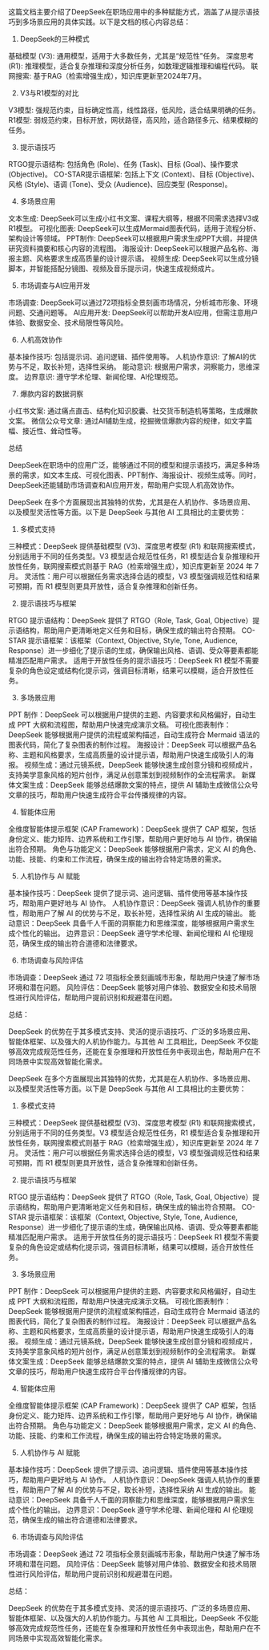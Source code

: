 这篇文档主要介绍了DeepSeek在职场应用中的多种赋能方式，涵盖了从提示语技巧到多场景应用的具体实践。以下是文档的核心内容总结：

1. DeepSeek的三种模式

基础模型 (V3): 通用模型，适用于大多数任务，尤其是“规范性”任务。
深度思考 (R1): 推理模型，适合复杂推理和深度分析任务，如数理逻辑推理和编程代码。
联网搜索: 基于RAG（检索增强生成），知识库更新至2024年7月。

2. V3与R1模型的对比

V3模型: 强规范约束，目标确定性高，线性路径，低风险，适合结果明确的任务。
R1模型: 弱规范约束，目标开放，网状路径，高风险，适合路径多元、结果模糊的任务。

3. 提示语技巧

RTGO提示语结构: 包括角色 (Role)、任务 (Task)、目标 (Goal)、操作要求 (Objective)。
CO-STAR提示语框架: 包括上下文 (Context)、目标 (Objective)、风格 (Style)、语调 (Tone)、受众 (Audience)、回应类型 (Response)。

4. 多场景应用

文本生成: DeepSeek可以生成小红书文案、课程大纲等，根据不同需求选择V3或R1模型。
可视化图表: DeepSeek可以生成Mermaid图表代码，适用于流程分析、架构设计等领域。
PPT制作: DeepSeek可以根据用户需求生成PPT大纲，并提供研究资料摘要和核心内容的流程图。
海报设计: DeepSeek可以根据产品名称、海报主题、风格要求生成高质量的设计提示语。
视频生成: DeepSeek可以生成分镜脚本，并智能搭配分镜图、视频及音乐提示词，快速生成视频成片。

5. 市场调查与AI应用开发

市场调查: DeepSeek可以通过72项指标全景刻画市场情况，分析城市形象、环境问题、交通问题等。
AI应用开发: DeepSeek可以帮助开发AI应用，但需注意用户体验、数据安全、技术局限性等风险。

6. 人机高效协作

基本操作技巧: 包括提示词、追问逻辑、插件使用等。
人机协作意识: 了解AI的优势与不足，取长补短，选择性采纳。
能动意识: 根据用户需求，洞察能力，思维深度。
边界意识: 遵守学术伦理、新闻伦理、AI伦理规范。

7. 爆款内容的数据洞察

小红书文案: 通过痛点直击、结构化知识胶囊、社交货币制造机等策略，生成爆款文案。
微信公众号文章: 通过AI辅助生成，挖掘微信爆款内容的规律，如文字篇幅、接近性、耸动性等。

总结

DeepSeek在职场中的应用广泛，能够通过不同的模型和提示语技巧，满足多种场景的需求，如文本生成、可视化图表、PPT制作、海报设计、视频生成等。同时，DeepSeek还能辅助市场调查和AI应用开发，帮助用户实现人机高效协作。







DeepSeek 在多个方面展现出其独特的优势，尤其是在人机协作、多场景应用、以及模型灵活性等方面。以下是 DeepSeek 与其他 AI 工具相比的主要优势：

1. 多模式支持

三种模式：DeepSeek 提供基础模型 (V3)、深度思考模型 (R1) 和联网搜索模式，分别适用于不同的任务类型。V3 模型适合规范性任务，R1 模型适合复杂推理和开放性任务，联网搜索模式则基于 RAG（检索增强生成），知识库更新至 2024 年 7 月。
灵活性：用户可以根据任务需求选择合适的模型，V3 模型强调规范性和结果可预期，而 R1 模型则更具开放性，适合复杂推理和创新任务。

2. 提示语技巧与框架

RTGO 提示语结构：DeepSeek 提供了 RTGO（Role, Task, Goal, Objective）提示语结构，帮助用户更清晰地定义任务和目标，确保生成的输出符合预期。
CO-STAR 提示语框架：该框架（Context, Objective, Style, Tone, Audience, Response）进一步细化了提示语的生成，确保输出风格、语调、受众等要素都能精准匹配用户需求。
适用于开放性任务的提示语技巧：DeepSeek R1 模型不需要复杂的角色设定或结构化提示词，强调目标清晰，结果可以模糊，适合开放性任务。

3. 多场景应用

PPT 制作：DeepSeek 可以根据用户提供的主题、内容要求和风格偏好，自动生成 PPT 大纲和流程图，帮助用户快速完成演示文稿。
可视化图表制作：DeepSeek 能够根据用户提供的流程或架构描述，自动生成符合 Mermaid 语法的图表代码，简化了复杂图表的制作过程。
海报设计：DeepSeek 可以根据产品名称、主题和风格要求，生成高质量的设计提示语，帮助用户快速生成吸引人的海报。
视频生成：通过元镜系统，DeepSeek 能够快速生成创意分镜和视频成片，支持美学意象风格的短片创作，满足从创意策划到视频制作的全流程需求。
新媒体文案生成：DeepSeek 能够总结爆款文案的特点，提供 AI 辅助生成微信公众号文章的技巧，帮助用户快速生成符合平台传播规律的内容。

4. 智能体应用

全维度智能体提示框架 (CAP Framework)：DeepSeek 提供了 CAP 框架，包括身份定义、能力矩阵、边界系统和工作引擎，帮助用户更好地与 AI 协作，确保输出符合预期。
角色与功能定义：DeepSeek 能够根据用户需求，定义 AI 的角色、功能、技能、约束和工作流程，确保生成的输出符合特定场景的需求。

5. 人机协作与 AI 赋能

基本操作技巧：DeepSeek 提供了提示词、追问逻辑、插件使用等基本操作技巧，帮助用户更好地与 AI 协作。
人机协作意识：DeepSeek 强调人机协作的重要性，帮助用户了解 AI 的优势与不足，取长补短，选择性采纳 AI 生成的输出。
能动意识：DeepSeek 具备千人千面的洞察能力和思维深度，能够根据用户需求生成个性化的输出。
边界意识：DeepSeek 遵守学术伦理、新闻伦理和 AI 伦理规范，确保生成的输出符合道德和法律要求。

6. 市场调查与风险评估

市场调查：DeepSeek 通过 72 项指标全景刻画城市形象，帮助用户快速了解市场环境和潜在问题。
风险评估：DeepSeek 能够对用户体验、数据安全和技术局限性进行风险评估，帮助用户提前识别和规避潜在问题。

总结：

DeepSeek 的优势在于其多模式支持、灵活的提示语技巧、广泛的多场景应用、智能体框架、以及强大的人机协作能力。与其他 AI 工具相比，DeepSeek 不仅能够高效完成规范性任务，还能在复杂推理和开放性任务中表现出色，帮助用户在不同场景中实现高效智能化需求。



DeepSeek 在多个方面展现出其独特的优势，尤其是在人机协作、多场景应用、以及模型灵活性等方面。以下是 DeepSeek 与其他 AI 工具相比的主要优势：

1. 多模式支持

三种模式：DeepSeek 提供基础模型 (V3)、深度思考模型 (R1) 和联网搜索模式，分别适用于不同的任务类型。V3 模型适合规范性任务，R1 模型适合复杂推理和开放性任务，联网搜索模式则基于 RAG（检索增强生成），知识库更新至 2024 年 7 月。
灵活性：用户可以根据任务需求选择合适的模型，V3 模型强调规范性和结果可预期，而 R1 模型则更具开放性，适合复杂推理和创新任务。

2. 提示语技巧与框架

RTGO 提示语结构：DeepSeek 提供了 RTGO（Role, Task, Goal, Objective）提示语结构，帮助用户更清晰地定义任务和目标，确保生成的输出符合预期。
CO-STAR 提示语框架：该框架（Context, Objective, Style, Tone, Audience, Response）进一步细化了提示语的生成，确保输出风格、语调、受众等要素都能精准匹配用户需求。
适用于开放性任务的提示语技巧：DeepSeek R1 模型不需要复杂的角色设定或结构化提示词，强调目标清晰，结果可以模糊，适合开放性任务。

3. 多场景应用

PPT 制作：DeepSeek 可以根据用户提供的主题、内容要求和风格偏好，自动生成 PPT 大纲和流程图，帮助用户快速完成演示文稿。
可视化图表制作：DeepSeek 能够根据用户提供的流程或架构描述，自动生成符合 Mermaid 语法的图表代码，简化了复杂图表的制作过程。
海报设计：DeepSeek 可以根据产品名称、主题和风格要求，生成高质量的设计提示语，帮助用户快速生成吸引人的海报。
视频生成：通过元镜系统，DeepSeek 能够快速生成创意分镜和视频成片，支持美学意象风格的短片创作，满足从创意策划到视频制作的全流程需求。
新媒体文案生成：DeepSeek 能够总结爆款文案的特点，提供 AI 辅助生成微信公众号文章的技巧，帮助用户快速生成符合平台传播规律的内容。

4. 智能体应用

全维度智能体提示框架 (CAP Framework)：DeepSeek 提供了 CAP 框架，包括身份定义、能力矩阵、边界系统和工作引擎，帮助用户更好地与 AI 协作，确保输出符合预期。
角色与功能定义：DeepSeek 能够根据用户需求，定义 AI 的角色、功能、技能、约束和工作流程，确保生成的输出符合特定场景的需求。

5. 人机协作与 AI 赋能

基本操作技巧：DeepSeek 提供了提示词、追问逻辑、插件使用等基本操作技巧，帮助用户更好地与 AI 协作。
人机协作意识：DeepSeek 强调人机协作的重要性，帮助用户了解 AI 的优势与不足，取长补短，选择性采纳 AI 生成的输出。
能动意识：DeepSeek 具备千人千面的洞察能力和思维深度，能够根据用户需求生成个性化的输出。
边界意识：DeepSeek 遵守学术伦理、新闻伦理和 AI 伦理规范，确保生成的输出符合道德和法律要求。

6. 市场调查与风险评估

市场调查：DeepSeek 通过 72 项指标全景刻画城市形象，帮助用户快速了解市场环境和潜在问题。
风险评估：DeepSeek 能够对用户体验、数据安全和技术局限性进行风险评估，帮助用户提前识别和规避潜在问题。

总结：

DeepSeek 的优势在于其多模式支持、灵活的提示语技巧、广泛的多场景应用、智能体框架、以及强大的人机协作能力。与其他 AI 工具相比，DeepSeek 不仅能够高效完成规范性任务，还能在复杂推理和开放性任务中表现出色，帮助用户在不同场景中实现高效智能化需求。


